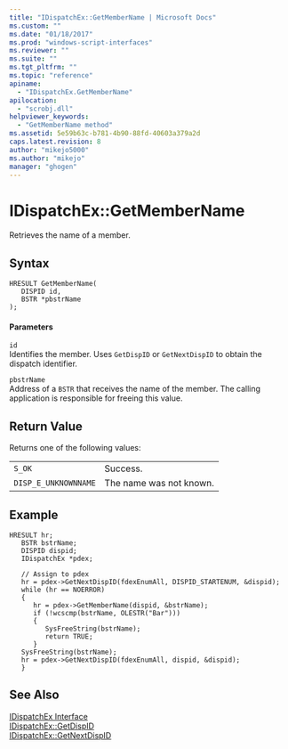 ```yaml
---
title: "IDispatchEx::GetMemberName | Microsoft Docs"
ms.custom: ""
ms.date: "01/18/2017"
ms.prod: "windows-script-interfaces"
ms.reviewer: ""
ms.suite: ""
ms.tgt_pltfrm: ""
ms.topic: "reference"
apiname: 
  - "IDispatchEx.GetMemberName"
apilocation: 
  - "scrobj.dll"
helpviewer_keywords: 
  - "GetMemberName method"
ms.assetid: 5e59b63c-b781-4b90-88fd-40603a379a2d
caps.latest.revision: 8
author: "mikejo5000"
ms.author: "mikejo"
manager: "ghogen"
---
```

# IDispatchEx::GetMemberName
Retrieves the name of a member.  
  
## Syntax  
  
```  
HRESULT GetMemberName(  
   DISPID id,  
   BSTR *pbstrName  
);  
```  
  
#### Parameters  
 `id`  
 Identifies the member. Uses `GetDispID` or `GetNextDispID` to obtain the dispatch identifier.  
  
 `pbstrName`  
 Address of a `BSTR` that receives the name of the member. The calling application is responsible for freeing this value.  
  
## Return Value  
 Returns one of the following values:  
  
|||  
|-|-|  
|`S_OK`|Success.|  
|`DISP_E_UNKNOWNNAME`|The name was not known.|  
  
## Example  
  
```  
HRESULT hr;  
   BSTR bstrName;  
   DISPID dispid;  
   IDispatchEx *pdex;  
  
   // Assign to pdex  
   hr = pdex->GetNextDispID(fdexEnumAll, DISPID_STARTENUM, &dispid);  
   while (hr == NOERROR)  
   {  
      hr = pdex->GetMemberName(dispid, &bstrName);  
      if (!wcscmp(bstrName, OLESTR("Bar")))  
      {  
         SysFreeString(bstrName);  
         return TRUE;  
      }  
   SysFreeString(bstrName);  
   hr = pdex->GetNextDispID(fdexEnumAll, dispid, &dispid);  
   }  
```  
  
## See Also  
 [IDispatchEx Interface](../../winscript/reference/idispatchex-interface.md)   
 [IDispatchEx::GetDispID](../../winscript/reference/idispatchex-getdispid.md)   
 [IDispatchEx::GetNextDispID](../../winscript/reference/idispatchex-getnextdispid.md)